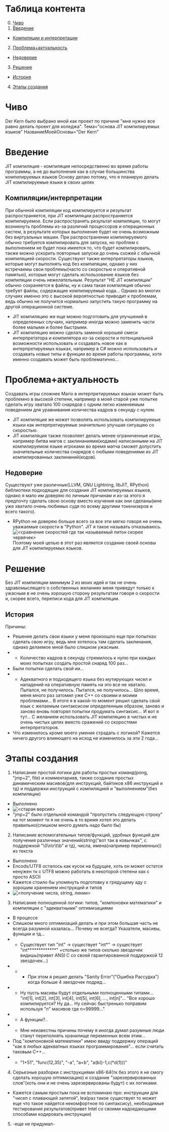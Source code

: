 # Таблица контента
0. [Чиво](#чиво)
1. [Введение](#введение)
-  [Компиляции и интерпретации](#компиляции/интерпретации)
2. [Проблема+актуальность](#проблема+актуальность)
- [Недоверие](#недоверие)
3. [Решение](#решение)
- [История](#история)
4. [Этапы создания](#этапы-создания)

# Чиво
Der Kern было выбрано мной как проект по причине "мне нужно все равно делать проект для коледжа".
Тема="основа JIT компилируемых языков"
НазваниеМоейОсновы="Der Kern"


# Введение
JIT компиляция - компиляция непосредственно во время работы программы, а не до выполнения как в случае большинства компилируемых языков
Основу делаю потому, что я планирую делать JIT компилируемые языки в своих целях
## Компиляции/интерпретации
При обычной компиляции код компилируется и результат распространяется, при JIT компиляции распространяется компилируемое.
Если распространять результат компиляции, то могут возникнуть проблемы из-за различий процессоров и операционных систем, в результате которых выполнение будет не очень возможным без виртуальных машин. При распространении компилируемого обычно требуется компилировать для запуска, но проблем с выполнением не будет пока имеется то, что будет компилировать, также можно ускорить повторные запуски до очень схожей с обычной компиляцией скорости. Существуют также интерпретаторы языков, которые могут выполнять код без компиляции, однако у них встречаемы свои проблемы(часто со скоростью и оперативной памятью), которые могут сделать использование языков без компиляции очень нежелательным.
Результат "НЕ JIT компиляции" обычно сохраняется в файлы, ну и сама такая компиляция обычно требует файлы, содержащие компилируемый кода...
Однако во многих случаях именно это с высокой вероятностью приводит к проблемам, ведь обычно не получится нормально запустить такую программу на другой операционной системе.
- JIT компиляцию же еще можно подготовить для улучшений в определенных случаях, например иногда можно заменить части более малыми и более быстрыми.
- JIT компиляцию можно сделать заменой хорошей смеси интерпретатора и компилятора из-за скорости и потенциальной возможности использовать и создавать новое как в интерпретируемых языках, например в C# можно использовать и создавать новые типы и функции во время работы программы, хотя именно создавать может быть проблематично...

# Проблема+актуальность
Создавать игры сложнее Mario в интерпретируемых языках может быть проблемно в высокой степени, например в моей старой уже попытке сделать игру хватало 100 снарядов с одним легко изменяемым поведением для уравнивания количества кадров в секунду с нулем.
- JIT компиляция же может позволять использовать компилируемые языки как интерпретируемые значительно улучшая ситуацию со скоростью.
- JIT компиляция также позволяет делать менее ограниченные игры, например битва магов с заклинаниями(кодами) написанными на JIT компилируемом языке игроками во время матча сможет допустить значительные количества снарядов с любыми поведениями из JIT компилированных заклинаний(кодов).
## Недоверие
Существуют уже различные(LLVM, GNU Lightning, libJIT, RPython) библиотеки подходящие для создания JIT компилируемых языков, однако я мало им доверяю по личным причинам и из-за этого я предпочту сделать свою основу вместо изучения как они сделаны(мне уже хватило очень любимых судя по всему другими токенизеров и всего такого).
- RPython не доверяю больше всего за все эти мягко говоря не очень уважаемые скорости в "Python". JIT я такое называть отказываюсь. ![<сравнение скоростей где так называемый питон скорее червячек>](project/speeds.png)
Поэтому моей целью в этот раз является создание своей основы для JIT компилируемых языков.

# Решение
Без JIT компиляции минимум 2 из моих идей и так не очень здравомыслящего о собственных желаниях меня приведут только к ужасным в не очень хорошую сторону результатам говоря о скорости и, скорее всего, переписи кода для JIT компиляции.
## История
Причины:
- Решение делать свои языки у меня произошло еще при попытках сделать свою игру, ведь мне хотелось там сделать заклинания, однако делаемое мной было слишком ужасным.
- - Количество кадров в секунду стремилось к нулю при каждых моих попытках создать простой снаряд 100 раз...
- Были попытки сделать свой ии... 
- - Адекватного и подходящего языка без мутирующих чисел и нападений на оперативную память на это все не хватало.
Пытался, не получилось. Пытался, не получилось... Шло время, меня много раз затомил уже C++ со своими и моими проблемами...
В итоге я в какой-то момент решил сделать свой язык с желаемым синтаксисом определенным образом, заново и заново вновь повторял попытки продумать синтаксис...
И вот я тут... С желанием использовать JIT компиляцию в чистых и не очень чистых целях вместо сражений со скоростями интерпретаторов.
- Что изменилось кроме моего умения страдать с логикой? Кажется ничего другого влияющего на исход не изменилось за эти 2 года...

# Этапы создания
1. Написание простой логики для работы простых команд(pong, "jmp+2", file) и комментариев, также создание простых динамическим масивов(для инструкций, байтиков x86 инструкций и тд) и поддержки инструкций с компиляцией и "выполнением"(без компиляции)
- Выполнено
- ![<старая версия>](project/first.png)
- "jmp+2" было отдельной командой "пропустить следующую строку" на тот момент тк я не очень в то время хотел это делать правильно(слишком много думать надо было бы)
2. Написание вспомогательных типов/функций, удобных функций для получения различных значений(string("вот так в ковычках", с поддержкой "\0\n\r\t\b" и тд), числа, имена(например переменных)) из текста
- Выполнено
- Encods/UTF8 осталось как кусок на будущее, хоть он может остатся ненужен тк с UTF8 можно работать в некоторой степени как с просто ASCII
- Кажется стоило бы упомянуть подготовку к грядущему аду с хорошим хранением инструкций и типов
- ![<получение числа, string, линии>](project/strings.png)
3. Написание полноценной логики: типов, "компоновки математики" и компиляции с "адекватными" оптимизациями
- В процессе
- Слишком много оптимизаций делать и при этом большая часть не всегда разумной казалась... Почему не всегда? Указатели, масивы, функции и тд...
- - Существует тип "int" -> существует "int*" -> существует "int\**\*\*\*\*\*\*\*\*\*\*\*" +столько же типов сколько звездочек видишь(привет ANSI C со своей гарантированной поддержкой 12 звездочек...)
- - - При этом я решил делать "Sanity Error"("Ошибка Рассудка") когда больше 4 звездочек подряд...
- - Ну пусть масивы будут отдельными полноценными типами... "int[1], int[2], int[3], int[4], int[5], int[6], ..., int[n]"... "Все хорошо компилируется? Ну да... Ну сейчас быстренько поправим используя "n" масивов где n=99999..."
- - А функции?..
- - Мне неизвестны причины почему я иногда думал разумные люди станут переполнять хранилище переменных всем этим...
- Под "компоновкой математики" имею ввиду поддержку операций "как в любых адекватных языках программирования"... если считать таковым C++...
- - "1+51", "func(12,35)", "-a", "a=b", "a(b()-1,c(*d(1)))"
4. Серьезные разборки с инструкциями x86-64(тк без этого я не смогу сделать хорошую оптимизацию) и создание "зарезервированных слов"(хоть они и не очень зарезервированы будут) с их логиками.
- Кажется самым простым пока не вспоминаю про: инструкции для "чисел с плавающей запятой", lea(раз такое существует то может еще что такое найдется некомфортное по синтаксису), необходимые тестирования результатов(привет Intel со своими надоедающими способами кодировать инструкции)



5. -еще не придумал-